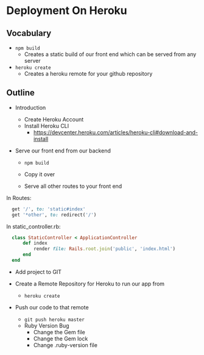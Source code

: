 # Deployment On Heroku

## Vocabulary

* `npm build`
  * Creates a static build of our front end which can be served from any server
* `heroku create`
  * Creates a heroku remote for your github repository

## Outline

* Introduction

  * Create Heroku Account
  * Install Heroku CLI 
    * https://devcenter.heroku.com/articles/heroku-cli#download-and-install

* Serve our front end from our backend

  * `npm build`

  * Copy it over

  * Serve all other routes to your front end

In Routes:
  ``` ruby
    get '/', to: 'static#index'                              
    get '*other', to: redirect('/') 
  ``` 

In static_controller.rb:
  ```ruby
    class StaticController < ApplicationController
        def index                                             
            render file: Rails.root.join('public', 'index.html')  
        end                                                   
    end                                                   
 ```
* Add project to GIT

* Create a Remote Repository for Heroku to run our app from

  * `heroku create`

* Push our code to that remote

  * `git push heroku master`
  * Ruby Version Bug
    * Change the Gem file
    * Change the Gem lock
    * Change .ruby-version file